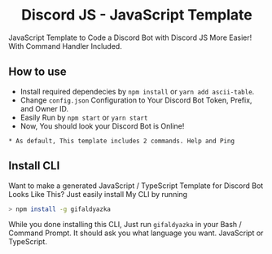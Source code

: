 <h1 align="center">Discord JS - JavaScript Template</h1>
JavaScript Template to Code a Discord Bot with Discord JS More Easier! With Command Handler Included.

## How to use

- Install required dependecies by `npm install` or `yarn add ascii-table`.
- Change `config.json` Configuration to Your Discord Bot Token, Prefix, and Owner ID.
- Easily Run by `npm start` or `yarn start`
- Now, You should look your Discord Bot is Online!

`* As default, This template includes 2 commands. Help and Ping`

## Install CLI

Want to make a generated JavaScript / TypeScript Template for Discord Bot Looks Like This? Just easily install My CLI by running

```bash
> npm install -g gifaldyazka
```

While you done installing this CLI, Just run `gifaldyazka` in your Bash / Command Prompt. It should ask you what language you want. JavaScript or TypeScript.
